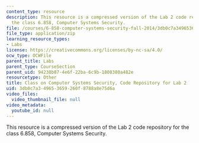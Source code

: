 ```yaml
---
content_type: resource
description: This resource is a compressed version of the Lab 2 code repository for
  the class 6.858, Computer Systems Security.
file: /courses/6-858-computer-systems-security-fall-2014/3db0c7a349653659260f8788a8e75d6a_MIT6_858F14_lab2.zip
file_type: application/zip
learning_resource_types:
- Labs
license: https://creativecommons.org/licenses/by-nc-sa/4.0/
ocw_type: OCWFile
parent_title: Labs
parent_type: CourseSection
parent_uid: 94238b87-4e6f-22ba-6c9b-1808380a482e
resourcetype: Other
title: Class on Computer Systems Security, Code Repository for Lab 2
uid: 3db0c7a3-4965-3659-260f-8788a8e75d6a
video_files:
  video_thumbnail_file: null
video_metadata:
  youtube_id: null
---
```

This resource is a compressed version of the Lab 2 code repository for the class 6.858, Computer Systems Security.